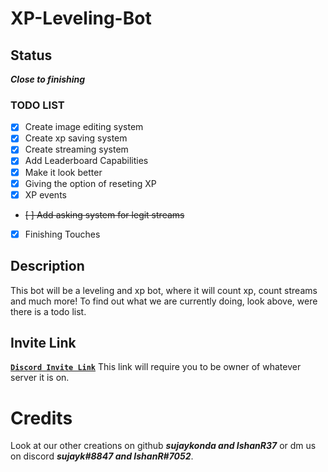 # XP-Leveling-Bot

## Status

**_Close to finishing_**

### TODO LIST

- [x] Create image editing system
- [x] Create xp saving system
- [x] Create streaming system
- [x] Add Leaderboard Capabilities
- [x] Make it look better
- [x] Giving the option of reseting XP
- [x] XP events
- ~~[ ] Add asking system for legit streams~~
- [x] Finishing Touches

## Description

This bot will be a leveling and xp bot, where it will count xp, count streams and much more!
To find out what we are currently doing, look above, were there is a todo list.

## Invite Link

[**`Discord Invite Link`**](https://discordapp.com/oauth2/authorize?client_id=691738645417164920&scope=bot&permissions=8)
This link will require you to be owner of whatever server it is on.

# Credits

Look at our other creations on github
**_sujaykonda and IshanR37_**
or dm us on discord
**_sujayk#8847 and IshanR#7052_**.
